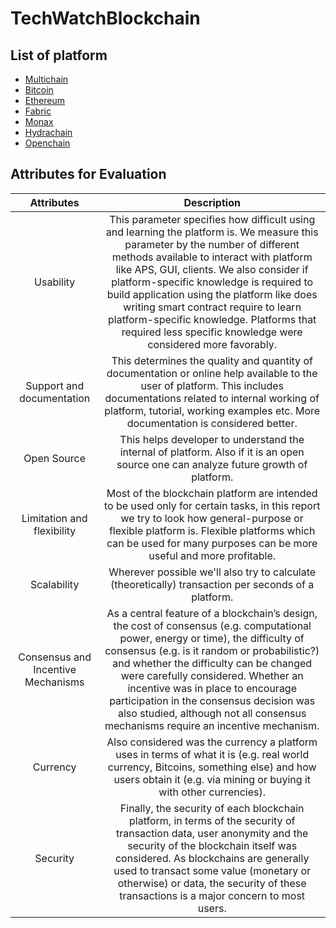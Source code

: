 # TechWatchBlockchain

## List of platform
- [Multichain](https://www.multichain.com/)
- [Bitcoin](https://bitcoin.org/en/development)
- [Ethereum](https://www.ethereum.org/)
- [Fabric](https://www.hyperledger.org/projects/fabric)
- [Monax](https://monax.io/)
- [Hydrachain](https://github.com/HydraChain/hydrachain)
- [Openchain](https://www.openchain.org/)


## Attributes for Evaluation

| Attributes | Description |
| :---:   | :-: |
| Usability | This parameter specifies how difficult using and learning the platform is. We measure this parameter by the number of different methods available to interact with platform like APS, GUI, clients. We also consider if platform-specific knowledge is required to build application using the platform like does writing smart contract require to learn platform-specific knowledge. Platforms that required less specific knowledge were considered more favorably. | 
| Support and documentation   | This determines the quality and quantity of documentation or online help available to the user of platform. This includes documentations related to internal working of platform, tutorial, working examples etc. More documentation is considered better. |
| Open Source | This helps developer to understand the internal of platform. Also if it is an open source one can analyze future growth of platform. |
| Limitation and flexibility | Most of the blockchain platform are intended to be used only for certain tasks, in this report we try to look how general-purpose or flexible platform is. Flexible platforms which can be used for many purposes can be more useful and more profitable. |
| Scalability | Wherever possible we'll also try to calculate (theoretically) transaction per seconds of a platform. |
| Consensus and Incentive Mechanisms | As a central feature of a blockchain’s design, the cost of consensus (e.g. computational power, energy or time), the difficulty of consensus (e.g. is it random or probabilistic?) and whether the difficulty can be changed were carefully considered. Whether an incentive was in place to encourage participation in the consensus decision was also studied, although not all consensus mechanisms require an incentive mechanism. |
| Currency | Also considered was the currency a platform uses in terms of what it is (e.g. real world currency, Bitcoins, something else) and how users obtain it (e.g. via mining or buying it with other currencies). |
| Security | Finally, the security of each blockchain platform, in terms of the security of transaction data, user anonymity and the security of the blockchain itself was considered. As blockchains are generally used to transact some value (monetary or otherwise) or data, the security of these transactions is a major concern to most users.|

